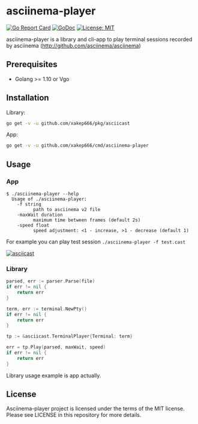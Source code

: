 # asciinema-player
[![Go Report Card](https://goreportcard.com/badge/github.com/xakep666/asciinema-player)](https://goreportcard.com/report/github.com/xakep666/asciinema-player) [![GoDoc](https://godoc.org/github.com/xakep666/asciinema-player/pkg/asciicast?status.svg)](https://godoc.org/github.com/xakep666/asciinema-player/pkg/asciicast) [![License: MIT](https://img.shields.io/badge/License-MIT-yellow.svg)](https://opensource.org/licenses/MIT)

asciinema-player is a library and cli-app to play terminal sessions recorded by asciinema (http://github.com/asciinema/asciinema)

## Prerequisites
* Golang >= 1.10 or Vgo

## Installation
Library:
```bash
go get -v -u github.com/xakep666/pkg/asciicast
```

App:
```bash
go get -v -u github.com/xakep666/cmd/asciinema-player
```

## Usage
### App
```
$ ./asciinema-player --help
  Usage of ./asciinema-player:
    -f string
          path to asciinema v2 file
    -maxWait duration
          maximum time between frames (default 2s)
    -speed float
          speed adjustment: <1 - increase, >1 - decrease (default 1)
```
For example you can play test session `./asciinema-player -f test.cast`

[![asciicast](https://asciinema.org/a/189343.png)](https://asciinema.org/a/189343)

### Library
```go
parsed, err := parser.Parse(file)
if err != nil {
    return err
}

term, err := terminal.NewPty()
if err != nil {
    return err
}

tp := &asciicast.TerminalPlayer{Terminal: term}

err = tp.Play(parsed, maxWait, speed)
if err != nil {
    return err
}
```
Library usage example is app actually.

## License
Asciinema-player project is licensed under the terms of the MIT license. Please see LICENSE in this repository for more details.